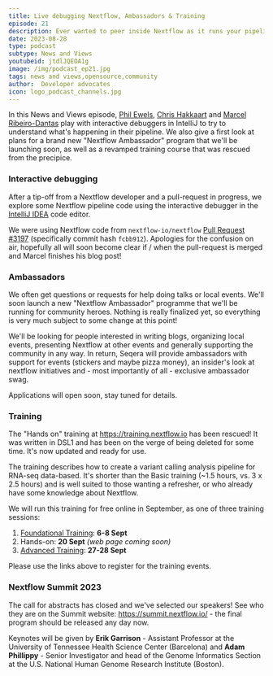 ```yaml
---
title: Live debugging Nextflow, Ambassadors & Training
episode: 21
description: Ever wanted to peer inside Nextflow as it runs your pipeline? We play with an interactive debugger to do just that. Also, a first peek at a new Nextflow Ambassador program!
date: 2023-08-28
type: podcast
subtype: News and Views
youtubeid: jtdlJQEOA1g
image: /img/podcast_ep21.jpg
tags: news and views,opensource,community
author:  Developer advocates
icon: logo_podcast_channels.jpg
---
```


In this News and Views episode, [Phil Ewels](https://twitter.com/tallphil), [Chris Hakkaart](https://twitter.com/chris_hakk) and [Marcel Ribeiro-Dantas](https://twitter.com/mribeirodantas) play with interactive debuggers in IntelliJ to try to understand what's happening in their pipeline.
We also give a first look at plans for a brand new "Nextflow Ambassador" program that we'll be launching soon, as well as a revamped training course that was rescued from the precipice.

<!-- end-archive-description -->

### Interactive debugging

After a tip-off from a Nextflow developer and a pull-request in progress, we explore some Nextflow pipeline code using the interactive debugger in the [IntelliJ IDEA](https://www.jetbrains.com/idea/) code editor.

We were using Nextflow code from `nextflow-io/nextflow` [Pull Request #3197](https://github.com/nextflow-io/nextflow/pull/3197) (specifically commit hash `fcbb912`).
Apologies for the confusion on air, hopefully all will soon become clear if / when the pull-request is merged and Marcel finishes his blog post!

### Ambassadors

We often get questions or requests for help doing talks or local events.
We'll soon launch a new "Nextflow Ambassador" programme that we'll be running for community heroes.
Nothing is really finalized yet, so everything is very much subject to some change at this point!

We'll be looking for people interested in writing blogs, organizing local events, presenting Nextflow at other events and generally supporting the community in any way.
In return, Seqera will provide ambassadors with support for events (stickers and maybe pizza money), an insider's look at nextflow initiatives and - most importantly of all - exclusive ambassador swag.

Applications will open soon, stay tuned for details.

### Training

The "Hands on" training at <https://training.nextflow.io> has been rescued! It was written in DSL1 and has been on the verge of being deleted for some time. It's now updated and ready for use.

The training describes how to create a variant calling analysis pipeline for RNA-seq data-based. It's shorter than the Basic training (~1.5 hours, vs. 3 x 2.5 hours) and is well suited to those wanting a refresher, or who already have some knowledge about Nextflow.

We will run this training for free online in September, as one of three training sessions:

1. [Foundational Training](https://nf-co.re/events/2023/training-basic-2023): **6-8 Sept**
2. Hands-on: **20 Sept** _(web page coming soon)_
3. [Advanced Training](https://nf-co.re/events/2023/training-sept-2023): **27-28 Sept**

Please use the links above to register for the training events.

### Nextflow Summit 2023

The call for abstracts has closed and we've selected our speakers! See who they are on the Summit website: <https://summit.nextflow.io/> - the final program should be released any day now.

Keynotes will be given by **Erik Garrison** - Assistant Professor at the University of Tennessee Health Science Center (Barcelona) and **Adam Phillippy** - Senior Investigator and head of the Genome Informatics Section at the U.S. National Human Genome Research Institute (Boston).
